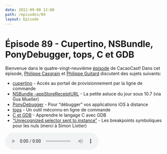 ```yaml
---
date: 2012-09-08 12:00
path: /episodes/89
layout: Episode
---
```

# Épisode 89 - Cupertino, NSBundle, PonyDebugger, tops, C et GDB
<p>Bienvenue dans le quatre-vingt-neuvième <a href="https://archive.org/download/cacaocast/cacaocast_89.mp3" title="CocoaCast Cacao Episode 89">épisode</a> de CacaoCast! Dans cet épisode, <a href="http://www.twitter.com/philippec" title="Philippe Casgrain sur Twitter">Philippe Casgrain</a> et <a href="http://www.twitter.com/philippeguitard" title="Philippe Guitard sur Twitter">Philippe Guitard</a> discutent des sujets suivants:</p>
<ul><li><a href="https://github.com/mattt/cupertino" title="cupertino">cupertino</a> - Accès au portail de provisionnement par la ligne de commande</li>
<li><a href="https://twitter.com/ccgus/status/243442265513684993" title="NSBundle -appStoreReceiptURL">NSBundle -appStoreReceiptURL</a> - La petite astuce du jour sous 10.7 (via Gus Mueller)</li>
<li><a href="http://corner.squareup.com/2012/08/ponydebugger-remote-debugging.html" title="PonyDebugger">PonyDebugger</a> - Pour &ldquo;débugger&rdquo; vos applications iOS à distance</li>
<li><a href="http://jeremywsherman.com/blog/2012/08/27/migrating-to-obj-c-literals/" title="tops">tops</a> - Un outil méconnu en ligne de commande</li>
<li><a href="https://www.hackerschool.com/blog/5-learning-c-with-gdb" title="C et GDB">C et GDB</a> - Apprendre le langage C avec GDB</li>
<li><a href="http://www.fruitstandsoftware.com/blog/2012/08/quick-and-easy-debugging-of-unrecognized-selector-sent-to-instance/" title="Unrecognized selector sent to instance">“Unrecognized selector sent to instance”</a> - Les breakpoints symboliques pour les nuls (merci à Simon Liotier)</li>
</ul>
<p><audio controls><source src="https://archive.org/download/cacaocast/cacaocast_89.mp3" type="audio/mpeg"><source src="https://archive.org/download/cacaocast/cacaocast_89.mp3" type="audio/mp4">Votre navigateur ne supporte pas l'élément audio / Your browser does not support the audio element.</audio></p>
